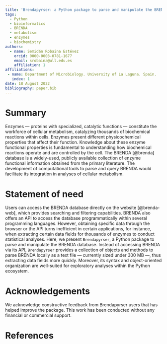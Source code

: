 ```yaml
---
title: 'Brendapyrser: a Python package to parse and manipulate the BRENDA database'
tags:
  - Python
  - bioinformatics
  - BRENDA
  - metabolism
  - enzymes
  - biochemistry
authors:
  - name: Semidán Robaina Estévez
    orcid: 0000-0003-0781-1677
    email: srobaina@ull.edu.es
    affiliation: 1
affiliations:
 - name: Department of Microbiology. University of La Laguna. Spain.
   index: 1
date: 18 August 2022
bibliography: paper.bib
---
```


# Summary

Enzymes &mdash; proteins with specialized, catalytic functions &mdash; constitute the workforce of cellular metabolism, catalyzing thousands of biochemical reactions within cells. Enzymes present different physicochemical properties that affect their function. Knowledge about these enzyme functional properties is fundamental to understanding how biochemical reactions operate and are controlled by the cell. The BRENDA [@brenda] database is a widely-used, publicly available collection of enzyme functional information obtained from the primary literature. The development of computational tools to parse and query BRENDA would facilitate its integration in analyses of cellular metabolism.

# Statement of need

Users can access the BRENDA database directly on the website [@brenda-web], which provides searching and filtering capabilities. BRENDA also offers an API to access the database programmatically within several programming languages. However, obtaining specific data through the browser or the API turns inefficient in certain applications, for instance, when extracting certain data fields for thousands of enzymes to conduct statistical analyses. Here, we present `Brendapyrser`, a Python package to parse and manipulate the BRENDA database. Instead of accessing BRENDA via its API, `Brendapyrser` provides a collection of objects and methods to parse BRENDA locally as a text file &mdash; currently sized under 300 MB &mdash;, thus extracting data fields more quickly. Moreover, its syntax and object-oriented organization are well-suited for exploratory analyses within the Python ecosystem.

# Acknowledgements

We acknowledge constructive feedback from Brendapyrser users that has helped improve the package. This work has been conducted without any financial or commercial support.

# References